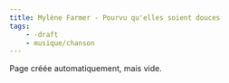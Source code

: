 ```yaml
---
title: Mylène Farmer - Pourvu qu'elles soient douces
tags:
    - -draft
    - musique/chanson
---
```


Page créée automatiquement, mais vide.
